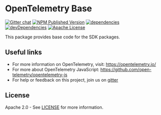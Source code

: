 # OpenTelemetry Base
[![Gitter chat][gitter-image]][gitter-url]
[![NPM Published Version][npm-img]][npm-url]
[![dependencies][dependencies-image]][dependencies-url]
[![devDependencies][devDependencies-image]][devDependencies-url]
[![Apache License][license-image]][license-image]

This package provides base code for the SDK packages.

## Useful links
- For more information on OpenTelemetry, visit: <https://opentelemetry.io/>
- For more about OpenTelemetry JavaScript: <https://github.com/open-telemetry/opentelemetry-js>
- For help or feedback on this project, join us on [gitter][gitter-url]

## License

Apache 2.0 - See [LICENSE][license-url] for more information.

[gitter-image]: https://badges.gitter.im/open-telemetry/opentelemetry-js.svg
[gitter-url]: https://gitter.im/open-telemetry/opentelemetry-node?utm_source=badge&utm_medium=badge&utm_campaign=pr-badge&utm_content=badge
[license-url]: https://github.com/open-telemetry/opentelemetry-js/blob/master/LICENSE
[license-image]: https://img.shields.io/badge/license-Apache_2.0-green.svg?style=flat
[dependencies-image]: https://david-dm.org/open-telemetry/opentelemetry-js/status.svg?path=packages/opentelemetry-base
[dependencies-url]: https://david-dm.org/open-telemetry/opentelemetry-js?path=packages%2Fopentelemetry-base
[devDependencies-image]: https://david-dm.org/open-telemetry/opentelemetry-js/dev-status.svg?path=packages/opentelemetry-base
[devDependencies-url]: https://david-dm.org/open-telemetry/opentelemetry-js?path=packages%2Fopentelemetry-base&type=dev
[npm-url]: https://www.npmjs.com/package/@opentelemetry/base
[npm-img]: https://badge.fury.io/js/%40opentelemetry%2Fbase.svg

